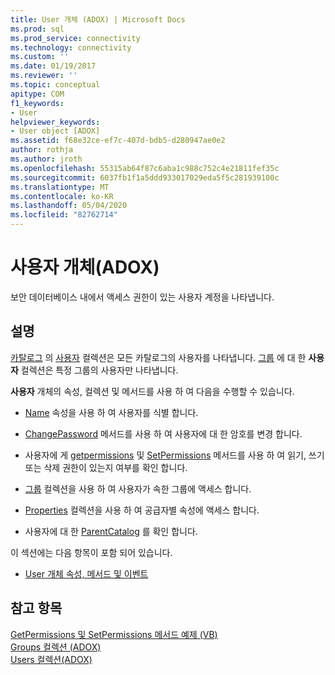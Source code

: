 ```yaml
---
title: User 개체 (ADOX) | Microsoft Docs
ms.prod: sql
ms.prod_service: connectivity
ms.technology: connectivity
ms.custom: ''
ms.date: 01/19/2017
ms.reviewer: ''
ms.topic: conceptual
apitype: COM
f1_keywords:
- User
helpviewer_keywords:
- User object [ADOX]
ms.assetid: f68e32ce-ef7c-407d-bdb5-d280947ae0e2
author: rothja
ms.author: jroth
ms.openlocfilehash: 55315ab64f87c6aba1c988c752c4e21811fef35c
ms.sourcegitcommit: 6037fb1f1a5ddd933017029eda5f5c281939100c
ms.translationtype: MT
ms.contentlocale: ko-KR
ms.lasthandoff: 05/04/2020
ms.locfileid: "82762714"
---
```

# <a name="user-object-adox"></a>사용자 개체(ADOX)
보안 데이터베이스 내에서 액세스 권한이 있는 사용자 계정을 나타냅니다.  
  
## <a name="remarks"></a>설명  
 [카탈로그](../../../ado/reference/adox-api/catalog-object-adox.md) 의 [사용자](../../../ado/reference/adox-api/users-collection-adox.md) 컬렉션은 모든 카탈로그의 사용자를 나타냅니다. [그룹](../../../ado/reference/adox-api/group-object-adox.md) 에 대 한 **사용자** 컬렉션은 특정 그룹의 사용자만 나타냅니다.  
  
 **사용자** 개체의 속성, 컬렉션 및 메서드를 사용 하 여 다음을 수행할 수 있습니다.  
  
-   [Name](../../../ado/reference/adox-api/name-property-adox.md) 속성을 사용 하 여 사용자를 식별 합니다.  
  
-   [ChangePassword](../../../ado/reference/adox-api/changepassword-method-adox.md) 메서드를 사용 하 여 사용자에 대 한 암호를 변경 합니다.  
  
-   사용자에 게 [getpermissions](../../../ado/reference/adox-api/getpermissions-method-adox.md) 및 [SetPermissions](../../../ado/reference/adox-api/setpermissions-method-adox.md) 메서드를 사용 하 여 읽기, 쓰기 또는 삭제 권한이 있는지 여부를 확인 합니다.  
  
-   [그룹](../../../ado/reference/adox-api/groups-collection-adox.md) 컬렉션을 사용 하 여 사용자가 속한 그룹에 액세스 합니다.  
  
-   [Properties](../../../ado/reference/ado-api/properties-collection-ado.md) 컬렉션을 사용 하 여 공급자별 속성에 액세스 합니다.  
  
-   사용자에 대 한 [ParentCatalog](../../../ado/reference/adox-api/parentcatalog-property-adox.md) 를 확인 합니다.  
  
 이 섹션에는 다음 항목이 포함 되어 있습니다.  
  
-   [User 개체 속성, 메서드 및 이벤트](../../../ado/reference/adox-api/user-object-properties-methods-and-events.md)  
  
## <a name="see-also"></a>참고 항목  
 [GetPermissions 및 SetPermissions 메서드 예제 (VB)](../../../ado/reference/adox-api/getpermissions-and-setpermissions-methods-example-vb.md)   
 [Groups 컬렉션 (ADOX)](../../../ado/reference/adox-api/groups-collection-adox.md)   
 [Users 컬렉션(ADOX)](../../../ado/reference/adox-api/users-collection-adox.md)
